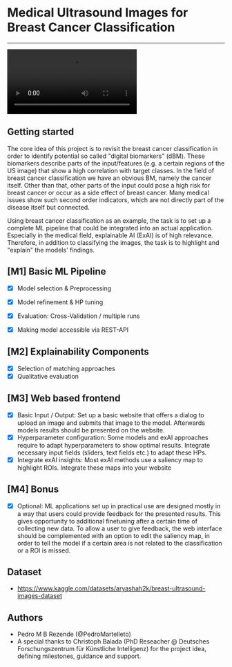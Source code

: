 # Medical Ultrasound Images for Breast Cancer Classification

----

<div>
<video src="https://github.com/PedroMartelleto/Breast-Cancer-dBM/assets/35240934/8536a58d-6c88-440a-91b6-3b9212577af9" autoplay="true" loop="true"></video>
</div>

## Getting started
The core idea of this project is to revisit the breast cancer classification in order to identify potential so called "digital biomarkers" (dBM). These biomarkers describe parts of the input/features (e.g. a certain regions of the US image) that show a high correlation with target classes. In the field of breast cancer classification we have an obvious BM, namely the cancer itself. Other than that, other parts of the input could pose a high risk for breast cancer or occur as a side effect of breast cancer. Many medical issues show such second order indicators, which are not directly part of the disease itself but connected.

Using breast cancer classification as an example, the task is to set up a complete ML pipeline that could be integrated into an actual application. Especially in the medical field, explainable AI (ExAI) is of high relevance. Therefore, in addition to classifying the images, the task is to highlight and "explain" the models' findings. 

## [M1] Basic ML Pipeline 
- [x] Model selection & Preprocessing
- [x] Model refinement & HP tuning
- [x] Evaluation: Cross-Validation / multiple runs
- [x] Making model accessible via REST-API


## [M2] Explainability Components 
- [x] Selection of matching approaches
- [x] Qualitative evaluation

## [M3] Web based frontend
- [x] Basic Input / Output: Set up a basic website that offers a dialog to upload an image and submits that image to the model. Afterwards models results should be presented on the website.
- [x] Hyperparameter configuration: Some models and exAI approaches require to adapt hyperparameters to show optimal results. Integrate necessary input fields (sliders, text fields etc.) to adapt these HPs.
- [x] Integrate exAI insights: Most exAI methods use a saliency map to highlight ROIs. Integrate these maps into your website

## [M4] Bonus
- [x] Optional: ML applications set up in practical use are designed mostly in a way that users could provide feedback for the presented results. This gives opportunity to additional finetuning after a certain time of collecting new data. To allow a user to give feedback, the web interface should be complemented with an option to edit the saliency map, in order to tell the model if a certain area is not related to the classification or a ROI is missed. 

## Dataset
- https://www.kaggle.com/datasets/aryashah2k/breast-ultrasound-images-dataset

## Authors

- Pedro M B Rezende (@PedroMartelleto)
- A special thanks to Christoph Balada (PhD Reseacher @ Deutsches Forschungszentrum für Künstliche Intelligenz) for the project idea, defining milestones, guidance and support.
